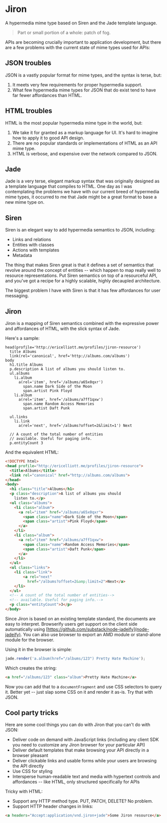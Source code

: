 Jiron
=====

A hypermedia mime type based on Siren and the Jade template language.

> Part or small portion of a whole: patch of fog.

APIs are becoming crucially important to application development, but there are a few problems with the current state of mime types used for APIs:


## JSON troubles

JSON is a vastly popular format for mime types, and the syntax is terse, but:

1. It meets very few requirements for proper hypermedia support.
2. What few hypermedia mime types for JSON that do exist tend to have far fewer affordances than HTML.


## HTML troubles

HTML is the most popular hypermedia mime type in the world, but:

1. We take it for granted as a markup language for UI. It's hard to imagine how to apply it to good API design.
2. There are no popular standards or implementations of HTML as an API mime type.
3. HTML is verbose, and expensive over the network compared to JSON.


## Jade

Jade is a very terse, elegant markup syntax that was originally designed as a template language that compiles to HTML. One day as I was contemplating the problems we have with our current breed of hypermedia mime types, it occurred to me that Jade might be a great format to base a new mime type on.


## Siren

Siren is an elegant way to add hypermedia semantics to JSON, including:

* Links and relations
* Entities with classes
* Actions with templates
* Metadata

The thing that makes Siren great is that it defines a set of semantics that revolve around the concept of entities -- which happen to map really well to resource representations. Put Siren semantics on top of a resourceful API, and you've got a recipe for a highly scalable, highly decaupled architecture.

The biggest problem I have with Siren is that it has few affordances for user messaging.

## Jiron

Jiron is a mapping of Siren semantics combined with the expressive power and affordances of HTML, with the slick syntax of Jade.

Here's a sample:

```jade
head(profile='http://ericelliott.me/profiles/jiron-resource')
  title Albums
  link(rel='canonical', href='http://albums.com/albums')
body
  h1.title Albums
  p.description A list of albums you should listen to.
  ul.albums
    li.album
      a(rel='item', href='/albums/a65x0qxr')
        span.name Dark Side of the Moon
        span.artist Pink Floyd
    li.album
      a(rel='item', href='/albums/a7ff1qxw')
        span.name Random Access Memories
        span.artist Daft Punk

  ul.links
    li.link
      a(rel='next', href='/albums?offset=2&limit=1') Next

  // A count of the total number of entities
  // available. Useful for paging info.
  p.entityCount 3
```

And the equivalent HTML:

```html
<!DOCTYPE html>
<head profile="http://ericelliott.me/profiles/jiron-resource">
  <title>Albums</title>
  <link rel="canonical" href="http://albums.com/albums">
</head>
<body>
  <h1 class="title">Albums</h1>
  <p class="description">A list of albums you should
    listen to.</p>
  <ul class="albums">
    <li class="album">
      <a rel="item" href="/albums/a65x0qxr">
        <span class="name">Dark Side of the Moon</span>
        <span class="artist">Pink Floyd</span>
      </a>
    </li>
    <li class="album">
      <a rel="item" href="/albums/a7ff1qxw">
        <span class="name">Random Access Memories</span>
        <span class="artist">Daft Punk</span>
      </a>
    </li>
  </ul>
  <ul class="links">
    <li class="link">
        <a rel="next"
          href="/albums?offset=2&amp;limit=2">Next</a>
    </li>
  </ul>
  <!-- A count of the total number of entities-->
  <!-- available. Useful for paging info.-->
  <p class="entityCount">3</p>
</body>
```

Since Jiron is based on an existing template standard, the documents are easy to interpret. Browserify users get support on the client side automatically using [https://github.com/substack/node-jadeify](node-jadeify). You can also use browser to export an AMD module or stand-alone module for the browser.

Using it in the browser is simple:

```js
jade.render('a.album(href="/albums/123") Pretty Hate Machine');
```

Which creates the string:

```html
<a href="/albums/123" class="album">Pretty Hate Machine</a>
```

Now you can add that to a `documentFragment` and use CSS selectors to query it. Better yet -- just slap some CSS on it and render it as-is. Try that with JSON.


## Cool party tricks

Here are some cool things you can do with Jiron that you can't do with JSON:

* Deliver code on demand with JavaScript links (including any client SDK you need to customize any Jiron browser for your particular API)
* Deliver default templates that make browsing your API directly in a browser pleasant
* Deliver clickable links and usable forms while your users are browsing the API directly
* Use CSS for styling
* Intersperse human-readable text and media with hypertext controls and affordances -- like HTML, only structured specifically for APIs

Tricky with HTML:
* Support any HTTP method type. PUT, PATCH, DELETE? No problem.
* Support HTTP header changes in links:

```html
<a headers="Accept:application/vnd.jiron+jade">Some Jiron resource</a>
```
